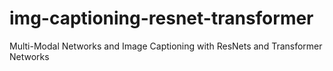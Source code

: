 # img-captioning-resnet-transformer
Multi-Modal Networks and Image Captioning with ResNets and Transformer Networks
